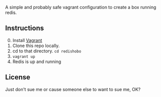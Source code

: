 A simple and probably safe vagrant configuration to create a box running redis.

## Instructions

0. Install [Vagrant](http://docs.vagrantup.com/v1/docs/getting-started/index.html)
1. Clone this repo locally.
2. cd to that directory. ```cd redishobo```
3. ```vagrant up```
4. Redis is up and running

## License

Just don't sue me or cause someone else to want to sue me, OK?

